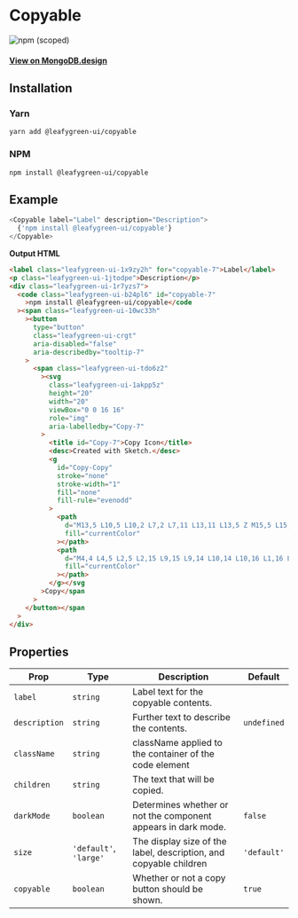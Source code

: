 # Copyable

![npm (scoped)](https://img.shields.io/npm/v/@leafygreen-ui/copyable.svg)

#### [View on MongoDB.design](https://www.mongodb.design/component/copyable/live-example/)

## Installation

### Yarn

```shell
yarn add @leafygreen-ui/copyable
```

### NPM

```shell
npm install @leafygreen-ui/copyable
```

## Example

```js
<Copyable label="Label" description="Description">
  {'npm install @leafygreen-ui/copyable'}
</Copyable>
```

**Output HTML**

```html
<label class="leafygreen-ui-1x9zy2h" for="copyable-7">Label</label>
<p class="leafygreen-ui-1jtodpe">Description</p>
<div class="leafygreen-ui-1r7yzs7">
  <code class="leafygreen-ui-b24pl6" id="copyable-7"
    >npm install @leafygreen-ui/copyable</code
  ><span class="leafygreen-ui-10wc33h"
    ><button
      type="button"
      class="leafygreen-ui-crgt"
      aria-disabled="false"
      aria-describedby="tooltip-7"
    >
      <span class="leafygreen-ui-tdo6z2"
        ><svg
          class="leafygreen-ui-1akpp5z"
          height="20"
          width="20"
          viewBox="0 0 16 16"
          role="img"
          aria-labelledby="Copy-7"
        >
          <title id="Copy-7">Copy Icon</title>
          <desc>Created with Sketch.</desc>
          <g
            id="Copy-Copy"
            stroke="none"
            stroke-width="1"
            fill="none"
            fill-rule="evenodd"
          >
            <path
              d="M13,5 L10,5 L10,2 L7,2 L7,11 L13,11 L13,5 Z M15,5 L15,13 L5,13 L5,0 L10,0 L15,5 Z"
              fill="currentColor"
            ></path>
            <path
              d="M4,4 L4,5 L2,5 L2,15 L9,15 L9,14 L10,14 L10,16 L1,16 L1,4 L4,4 Z"
              fill="currentColor"
            ></path>
          </g></svg
        >Copy</span
      >
    </button></span
  >
</div>
```

## Properties

| Prop          | Type                   | Description                                                       | Default     |
| ------------- | ---------------------- | ----------------------------------------------------------------- | ----------- |
| `label`       | `string`               | Label text for the copyable contents.                             |             |
| `description` | `string`               | Further text to describe the contents.                            | `undefined` |
| `className`   | `string`               | className applied to the container of the code element            |             |
| `children`    | `string`               | The text that will be copied.                                     |             |
| `darkMode`    | `boolean`              | Determines whether or not the component appears in dark mode.     | `false`     |
| `size`        | `'default'`, `'large'` | The display size of the label, description, and copyable children | `'default'` |
| `copyable`    | `boolean`              | Whether or not a copy button should be shown.                     | `true`      |
